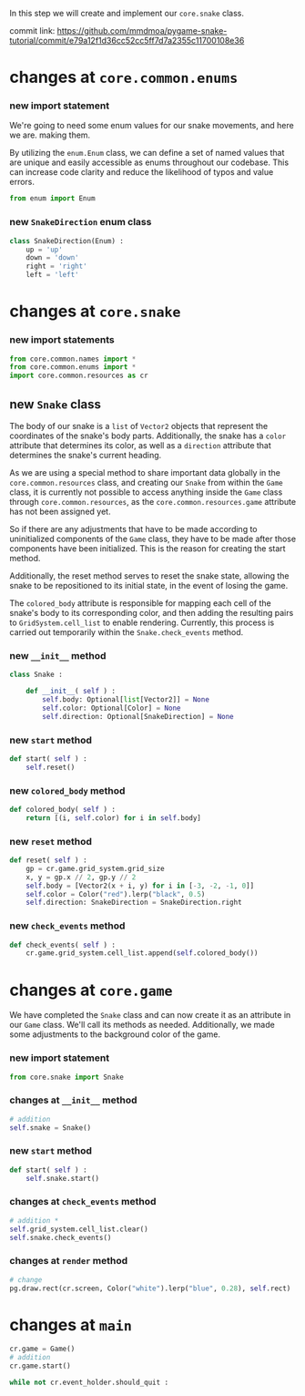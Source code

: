 In this step we will create and implement our `core.snake` class.

commit link: https://github.com/mmdmoa/pygame-snake-tutorial/commit/e79a12f1d36cc52cc5ff7d7a2355c11700108e36

# changes at `core.common.enums`

### new import statement

We're going to need some enum values for our snake movements, and here we are.
making them.

By utilizing the `enum.Enum` class,
we can define a set of named values that are unique and easily accessible
as enums throughout our codebase.
This can increase code clarity and reduce the likelihood of typos and value errors.

```python
from enum import Enum
```

### new `SnakeDirection` enum class

```python
class SnakeDirection(Enum) :
    up = 'up'
    down = 'down'
    right = 'right'
    left = 'left'
```

# changes at `core.snake`

### new import statements

```python
from core.common.names import *
from core.common.enums import *
import core.common.resources as cr
```

## new `Snake` class

The body of our snake is a `list` of `Vector2` objects that represent the coordinates 
of the snake's body parts. Additionally, the snake has a `color` attribute that determines its color, 
as well as a `direction` attribute that determines the snake's current heading.

As we are using a special method to share important data globally in the `core.common.resources` class, 
and creating our `Snake` from within the `Game` class, 
it is currently not possible to access anything inside the `Game` class through `core.common.resources`, 
as the `core.common.resources.game` attribute has not been assigned yet.

So if there are any adjustments that have to be made according to uninitialized components 
of the `Game` class, they have to be made after those components have been initialized. 
This is the reason for creating the start method.

Additionally, the reset method serves to reset the snake state, 
allowing the snake to be repositioned to its initial state, in the event of losing the game.

The `colored_body` attribute is responsible for mapping each cell of the 
snake's body to its corresponding color, and then adding the resulting pairs to 
`GridSystem.cell_list` to enable rendering. 
Currently, this process is carried out temporarily within the `Snake.check_events` method.

### new `__init__` method

```python
class Snake :

    def __init__( self ) :
        self.body: Optional[list[Vector2]] = None
        self.color: Optional[Color] = None
        self.direction: Optional[SnakeDirection] = None
```

### new `start` method

```python
def start( self ) :
    self.reset()
```

### new `colored_body` method

```python
def colored_body( self ) :
    return [(i, self.color) for i in self.body]
```

### new `reset` method

```python
def reset( self ) :
    gp = cr.game.grid_system.grid_size
    x, y = gp.x // 2, gp.y // 2
    self.body = [Vector2(x + i, y) for i in [-3, -2, -1, 0]]
    self.color = Color("red").lerp("black", 0.5)
    self.direction: SnakeDirection = SnakeDirection.right
```

### new `check_events` method

```python
def check_events( self ) :
    cr.game.grid_system.cell_list.append(self.colored_body())
```



# changes at `core.game`

We have completed the `Snake` class and can now create it as an attribute in our `Game` class. 
We'll call its methods as needed. 
Additionally, we made some adjustments to the background color of the game.

### new import statement

```python
from core.snake import Snake
```

### changes at `__init__` method

```python
# addition
self.snake = Snake()
```

### new `start` method

```python
def start( self ) :
    self.snake.start()
```

### changes at `check_events` method

```python
# addition *
self.grid_system.cell_list.clear()
self.snake.check_events()
```

### changes at `render` method

```python
# change
pg.draw.rect(cr.screen, Color("white").lerp("blue", 0.28), self.rect)
```

# changes at `main`

```python
cr.game = Game()
# addition
cr.game.start()

while not cr.event_holder.should_quit :
```